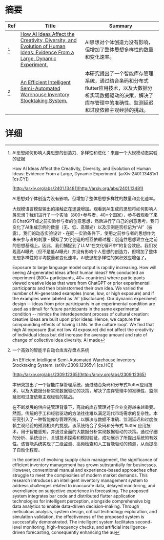 # 摘要

| Ref | Title | Summary |
| --- | --- | --- |
| [^1] | [How AI Ideas Affect the Creativity, Diversity, and Evolution of Human Ideas: Evidence From a Large, Dynamic Experiment.](http://arxiv.org/abs/2401.13481) | AI思想对个体创造力没有影响，但增加了整体思想多样性的数量和变化速率。 |
| [^2] | [An Efficient Intelligent Semi-Automated Warehouse Inventory Stocktaking System.](http://arxiv.org/abs/2309.12365) | 本研究提出了一个智能库存管理系统，通过结合条码和分布式flutter应用技术，以及大数据分析实现数据驱动的决策，解决了库存管理中的准确性、监测延迟和过度依赖主观经验的挑战。 |

# 详细

[^1]: AI思想如何影响人类思想的创造力、多样性和进化：来自一个大规模动态实验的证据

    How AI Ideas Affect the Creativity, Diversity, and Evolution of Human Ideas: Evidence From a Large, Dynamic Experiment. (arXiv:2401.13481v1 [cs.CY])

    [http://arxiv.org/abs/2401.13481](http://arxiv.org/abs/2401.13481)

    AI思想对个体创造力没有影响，但增加了整体思想多样性的数量和变化速率。

    

    大规模语言模型输出的接触正在迅速增加。观看到AI生成的思想将如何影响人类思想？我们进行了一个实验（800+参与者，40+个国家），参与者观看了来自ChatGPT或之前实验参与者的创意思想，然后进行了自己的创意思考。我们变化了AI生成示例的数量（无、低、高曝光）以及示例是否标记为“AI”（披露）。我们的动态实验设计 - 在同一实验条件下，使用之前参与者的思想作为未来参与者的刺激 - 模拟了文化创造的相互依赖过程：创造性思想建立在之前的思想基础上。因此，我们捕捉到了LLM“在文化循环中”的复合效应。我们发现高AI曝光（但不是低AI曝光）并没有影响个人思想的创造力，但增加了整体思想多样性的平均数量和变化速率。AI使思想多样性的累积效应增强了。

    Exposure to large language model output is rapidly increasing. How will seeing AI-generated ideas affect human ideas? We conducted an experiment (800+ participants, 40+ countries) where participants viewed creative ideas that were from ChatGPT or prior experimental participants and then brainstormed their own idea. We varied the number of AI-generated examples (none, low, or high exposure) and if the examples were labeled as 'AI' (disclosure). Our dynamic experiment design -- ideas from prior participants in an experimental condition are used as stimuli for future participants in the same experimental condition -- mimics the interdependent process of cultural creation: creative ideas are built upon prior ideas. Hence, we capture the compounding effects of having LLMs 'in the culture loop'. We find that high AI exposure (but not low AI exposure) did not affect the creativity of individual ideas but did increase the average amount and rate of change of collective idea diversity. AI made 
    
[^2]: 一个高效的智能半自动仓库库存盘点系统

    An Efficient Intelligent Semi-Automated Warehouse Inventory Stocktaking System. (arXiv:2309.12365v1 [cs.HC])

    [http://arxiv.org/abs/2309.12365](http://arxiv.org/abs/2309.12365)

    本研究提出了一个智能库存管理系统，通过结合条码和分布式flutter应用技术，以及大数据分析实现数据驱动的决策，解决了库存管理中的准确性、监测延迟和过度依赖主观经验的挑战。

    

    在不断发展的供应链管理背景下，高效的库存管理对于企业变得越来越重要。然而，传统的手工和经验驱动的方法往往难以满足现代市场需求的复杂性。本研究引入了一种智能库存管理系统，以解决与数据不准确、监测延迟和过度依赖主观经验的预测相关的挑战。该系统结合了条码和分布式 flutter 应用技术，用于智能感知，并通过全面的大数据分析实现数据驱动的决策。通过仔细的分析、系统设计、关键技术探索和模拟验证，成功展示了所提出系统的有效性。该智能系统实现了二级监测、高频检查和人工智能驱动的预测，从而提高了自动化程度。

    In the context of evolving supply chain management, the significance of efficient inventory management has grown substantially for businesses. However, conventional manual and experience-based approaches often struggle to meet the complexities of modern market demands. This research introduces an intelligent inventory management system to address challenges related to inaccurate data, delayed monitoring, and overreliance on subjective experience in forecasting. The proposed system integrates bar code and distributed flutter application technologies for intelligent perception, alongside comprehensive big data analytics to enable data-driven decision-making. Through meticulous analysis, system design, critical technology exploration, and simulation validation, the effectiveness of the proposed system is successfully demonstrated. The intelligent system facilitates second-level monitoring, high-frequency checks, and artificial intelligence-driven forecasting, consequently enhancing the au
    

